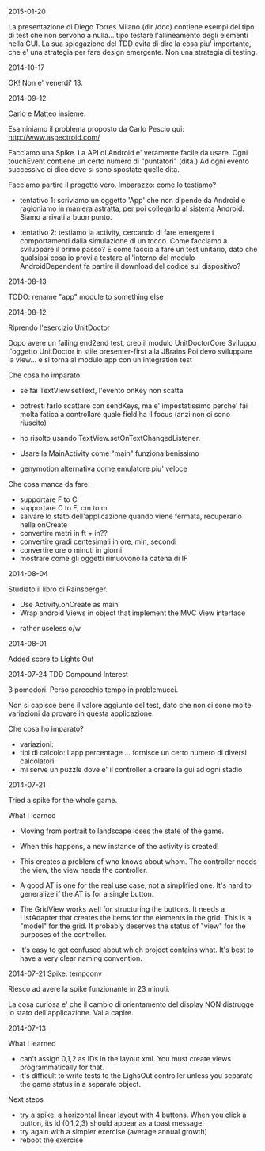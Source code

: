 2015-01-20

La presentazione di Diego Torres Milano (dir /doc) contiene esempi del tipo di test che non servono a nulla... tipo testare l'allineamento degli elementi nella GUI.  La sua spiegazione del TDD evita di dire la cosa piu' importante, che e' una strategia per fare design emergente.  Non una strategia di testing.


2014-10-17

OK! Non e' venerdi' 13.

2014-09-12

Carlo e Matteo insieme.

Esaminiamo il problema proposto da Carlo Pescio qui: http://www.aspectroid.com/

Facciamo una Spike.  La API di Android e' veramente facile da usare.  Ogni touchEvent contiene un certo numero di "puntatori" (dita.)  Ad ogni evento successivo ci dice dove si sono spostate quelle dita.

Facciamo partire il progetto vero.  Imbarazzo: come lo testiamo?

 - tentativo 1: scriviamo un oggetto 'App' che non dipende da Android e ragioniamo in maniera astratta, per poi collegarlo al sistema Android.  Siamo arrivati a buon punto.

 - tentativo 2: testiamo la activity, cercando di fare emergere i comportamenti dalla simulazione di un tocco.  Come facciamo a sviluppare il primo passo?  E come faccio a fare un test unitario, dato che qualsiasi cosa io provi a testare all'interno del modulo AndroidDependent fa partire il download del codice sul dispositivo?



2014-08-13

TODO: rename "app" module to something else


2014-08-12

Riprendo l'esercizio UnitDoctor

 Dopo avere un failing end2end test, creo il modulo UnitDoctorCore
 Sviluppo l'oggetto UnitDoctor in stile presenter-first alla JBrains
 Poi devo sviluppare la view... e si torna al modulo app con un integration test

Che cosa ho imparato:

  - se fai TextView.setText, l'evento onKey non scatta
  - potresti farlo scattare con sendKeys, ma e' impestatissimo perche' fai
    molta fatica a controllare quale field ha il focus (anzi non ci sono riuscito)
  - ho risolto usando TextView.setOnTextChangedListener.

  - Usare la MainActivity come "main" funziona benissimo

  - genymotion alternativa come emulatore piu' veloce

Che cosa manca da fare:

  - supportare F to C
  - supportare C to F, cm to m
  - salvare lo stato dell'applicazione quando viene fermata, recuperarlo nella onCreate
  - convertire metri in ft + in??
  - convertire gradi centesimali in ore, min, secondi
  - convertire ore o minuti in giorni
  - mostrare come gli oggetti rimuovono la catena di IF


2014-08-04

Studiato il libro di Rainsberger.
+ Use Activity.onCreate as main
+ Wrap android Views in object that implement the MVC View interface
- rather useless o/w



2014-08-01

Added score to Lights Out



2014-07-24 TDD Compound Interest

3 pomodori.  Perso parecchio tempo in problemucci.

Non si capisce bene il valore aggiunto del test, dato che non ci sono molte variazioni da provare in questa applicazione.

Che cosa ho imparato?

 - variazioni:
  - tipi di calcolo: l'app percentage ... fornisce un certo numero di diversi calcolatori
 - mi serve un puzzle dove e' il controller a creare la gui ad ogni stadio


2014-07-21

 Tried a spike for the whole game.

 What I learned

  - Moving from portrait to landscape loses the state of the game.
  - When this happens, a new instance of the activity is created!
  - This creates a problem of who knows about whom.  The controller needs the view, the view needs the controller.

  - A good AT is one for the real use case, not a simplified one.  It's hard to generalize if the AT is for a single button.

  - The GridView works well for structuring the buttons. It needs a ListAdapter that creates the items for the elements in the grid.  This is a "model" for the grid.  It probably deserves the status of "view" for the purposes of the controller.

  - It's easy to get confused about which project contains what.  It's best to have a very clear naming convention.


2014-07-21 Spike: tempconv

 Riesco ad avere la spike funzionante in 23 minuti.

 La cosa curiosa e' che il cambio di orientamento del display NON distrugge lo stato dell'applicazione.  Vai a capire.





2014-07-13

What I learned

 - can't assign 0,1,2 as IDs in the layout xml. You must create views programmatically for that.
 - it's difficult to write tests to the LighsOut controller unless you separate the game status in a separate object.

Next steps

 - try a spike: a horizontal linear layout with 4 buttons.  When you click a button, its id (0,1,2,3) should appear as a toast message.
 - try again with a simpler exercise (average annual growth)
 - reboot the exercise



